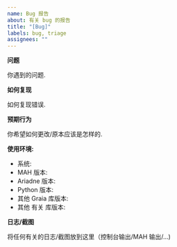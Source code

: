 ```yaml
---
name: Bug 报告
about: 有关 bug 的报告
title: "[Bug]"
labels: bug, triage
assignees: ""
---
```


**问题**

你遇到的问题.

**如何复现**

如何复现错误.

**预期行为**

你希望如何更改/原本应该是怎样的.

**使用环境:**

- 系统:
- MAH 版本:
- Ariadne 版本:
- Python 版本:
- 其他 Graia 库版本:
- 其他 有关 库版本:

**日志/截图**

将任何有关的日志/截图放到这里（控制台输出/MAH 输出/...)
